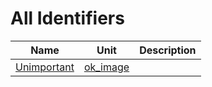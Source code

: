 # All Identifiers


| Name | Unit | Description |
|---|---|---|
| [Unimportant](ok_image.md#Unimportant) | [ok_image](ok_image.md) |   |

